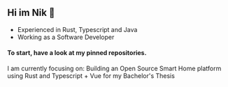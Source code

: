 ## Hi im Nik 👋
- Experienced in Rust, Typescript and Java
- Working as a Software Developer

#### To start, have a look at my pinned repositories. 
I am currently focusing on: Building an Open Source Smart Home platform using Rust and Typescript + Vue for my Bachelor's Thesis
